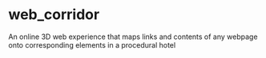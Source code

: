 # web_corridor
An online 3D web experience that maps links and contents of any webpage onto corresponding elements in a procedural hotel
